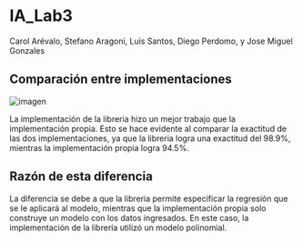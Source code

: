 # IA_Lab3

Carol Arévalo, Stefano Aragoni, Luis Santos, Diego Perdomo, y Jose Miguel Gonzales

## Comparación entre implementaciones
![imagen](https://user-images.githubusercontent.com/54907552/218278097-c67d636e-b088-4f55-9863-77533bb0e37b.png)

La implementación de la libreria hizo un mejor trabajo que la implementación propia. Esto se hace evidente al comparar la exactitud de las dos implementaciones, ya que la libreria logra una exactitud del 98.9%, mientras la implementación propia logra 94.5%.


## Razón de esta diferencia

La diferencia se debe a que la libreria permite especificar la regresión que se le aplicará al modelo, mientras que la implementación propia solo construye un modelo con los datos ingresados. En este caso, la implementación de la librería utilizó un modelo polinomial.

